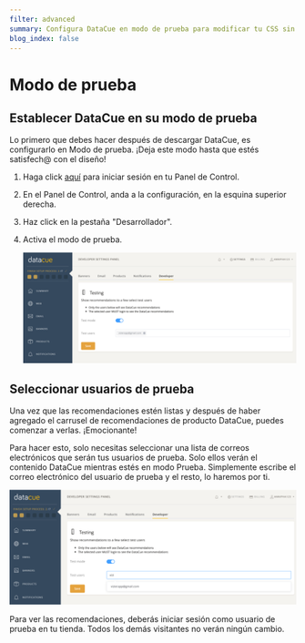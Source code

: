 ```yaml
---
filter: advanced
summary: Configura DataCue en modo de prueba para modificar tu CSS sin afectar a los visitantes de tu sitio
blog_index: false
---
```


# Modo de prueba

## Establecer DataCue en su modo de prueba

Lo primero que debes hacer después de descargar DataCue, es configurarlo en Modo de prueba. ¡Deja este modo hasta que estés satisfech@ con el diseño!

1. Haga click [aquí](https://app.datacue.co) para iniciar sesión en tu Panel de Control.

2. En el Panel de Control, anda a la configuración, en la esquina superior derecha.

3. Haz click en la pestaña "Desarrollador".

4. Activa el modo de prueba.

   ![Test mode](./images/test-mode.png)

## Seleccionar usuarios de prueba

Una vez que las recomendaciones estén listas y después de haber agregado el carrusel de recomendaciones de producto DataCue, puedes comenzar a verlas. ¡Emocionante!

Para hacer esto, solo necesitas seleccionar una lista de correos electrónicos que serán tus usuarios de prueba. Solo ellos verán el contenido DataCue mientras estés en modo Prueba. Simplemente escribe el correo electrónico del usuario de prueba y el resto, lo haremos por ti.

![Test mode](./images/test-users.png)

Para ver las recomendaciones, deberás iniciar sesión como usuario de prueba en tu tienda. Todos los demás visitantes no verán ningún cambio.
